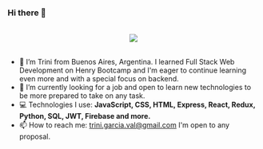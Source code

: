### Hi there 👋
<br>
<div align='center'> 
<img src = 'https://user-images.githubusercontent.com/85238660/184928696-14bd3358-b605-4ee3-a2df-28640137bb56.gif' />
</div>
<br>



- 🔭 I’m Trini from Buenos Aires, Argentina. I learned Full Stack Web Development on Henry Bootcamp and I'm eager to continue learning even more and with a special focus on backend.
- 🌱 I’m currently looking for a job and open to learn new technologies to be more prepared to take on any task. 
- 💻 Technologies I use: **JavaScript, CSS, HTML, Express, React, Redux, Python, SQL, JWT, Firebase and more.**
- 📫 How to reach me: trini.garcia.val@gmail.com I'm open to any proposal. 


